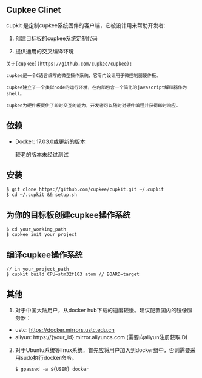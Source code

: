 ## Cupkee Clinet

cupkit 是定制cupkee系统固件的客户端，它被设计用来帮助开发者:

1. 创建目标板的cupkee系统定制代码

1. 提供通用的交叉编译环境


<!-- more -->

```
关于[cupkee](https://github.com/cupkee/cupkee):

cupkee是一个C语言编写的微型操作系统，它专门设计用于微控制器硬件板。

cupkee建立了一个类似node的运行环境，在内部包含一个简化的javascript解释器作为shell。

cupkee为硬件板提供了即时交互的能力，开发者可以随时对硬件编程并获得即时响应。
```

## 依赖

* Docker: 17.03.0或更新的版本

    较老的版本未经过测试

## 安装

```
$ git clone https://github.com/cupkee/cupkit.git ~/.cupkit
$ cd ~/.cupkit && setup.sh
```

## 为你的目标板创建cupkee操作系统

```
$ cd your_working_path
$ cupkee init your_project
```

## 编译cupkee操作系统

```
// in your_project_path
$ cupkit build CPU=stm32f103 atom // BOARD=target
```

## 其他

1. 对于中国大陆用户，从docker hub下载的速度较慢。建议配置国内的镜像服务器：
  * ustc: https://docker.mirrors.ustc.edu.cn
  * aliyun: https://{your_id}.mirror.aliyuncs.com  (需要向aliyun注册获取ID)

2. 对于Ubuntu系统等linux系统，首先应将用户加入到docker组中，否则需要采用sudo执行docker命令。
    ```
    $ gpasswd -a ${USER} docker
    ```
